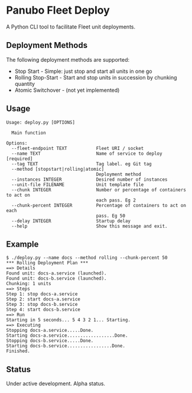 # Panubo Fleet Deploy

A Python CLI tool to facilitate Fleet unit deployments.

## Deployment Methods

The following deployment methods are supported:

- Stop Start - Simple: just stop and start all units in one go
- Rolling Stop-Start - Start and stop units in succession by chunking quantity
- Atomic Switchover - (not yet implemented)

## Usage
```
Usage: deploy.py [OPTIONS]

  Main function

Options:
  --fleet-endpoint TEXT           Fleet URI / socket
  --name TEXT                     Name of service to deploy  [required]
  --tag TEXT                      Tag label. eg Git tag
  --method [stopstart|rolling|atomic]
                                  Deployment method
  --instances INTEGER             Desired number of instances
  --unit-file FILENAME            Unit template file
  --chunk INTEGER                 Number or percentage of containers to act on
                                  each pass. Eg 2
  --chunk-percent INTEGER         Percentage of containers to act on each
                                  pass. Eg 50
  --delay INTEGER                 Startup delay
  --help                          Show this message and exit.
```

## Example

```
$ ./deploy.py --name docs --method rolling --chunk-percent 50
*** Rolling Deployment Plan ***
==> Details
Found unit: docs-a.service (launched).
Found unit: docs-b.service (launched).
Chunking: 1 units
==> Steps
Step 1: stop docs-a.service
Step 2: start docs-a.service
Step 3: stop docs-b.service
Step 4: start docs-b.service
==> Run
Starting in 5 seconds... 5 4 3 2 1... Starting.
==> Executing
Stopping docs-a.service.....Done.
Starting docs-a.service..................Done.
Stopping docs-b.service.....Done.
Starting docs-b.service.................Done.
Finished.

```

## Status

Under active development. Alpha status.
